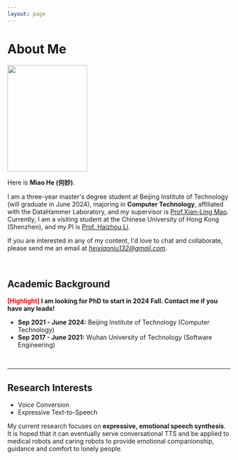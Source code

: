 ```yaml
---
layout: page
---
```


# About Me

<img src="https://heixiaoniu.github.io/images/hm-white.jpg" class="floatpic" width="180" height="240">

Here is **Miao He (何妙)**.

I am a three-year master's degree student at Beijing Institute of Technology (will graduate in June 2024), majoring in **Computer Technology**, affiliated with the DataHammer Laboratory, and my supervisor is [Prof.Xian-Ling Mao](https://cs.bit.edu.cn/szdw/jsml/js/mxl/index.htm). Currently, I am a visiting student at the Chinese University of Hong Kong (Shenzhen), and my PI is [Prof. Haizhou Li](https://sds.cuhk.edu.cn/teacher/498).

If you are interested in any of my content, I'd love to chat and collaborate, please send me an email at *heixiaoniu132@gmail.com*.

<br>

## Academic Background

**<font color='red'>[Highlight]</font> I am looking for PhD to start in 2024 Fall. Contact me if you have any leads!**

- **Sep 2021 - June 2024:** Beijing Institute of Technology (Computer Technology)
- **Sep 2017 - June 2021:** Wuhan University of Technology (Software Engineering)

<br>

---

## Research Interests

- Voice Conversion
- Expressive Text-to-Speech

My current research focuses on **expressive, emotional speech synthesis**. It is hoped that it can eventually serve conversational TTS and be applied to medical robots and caring robots to provide emotional companionship, guidance and comfort to lonely people.

<br>



